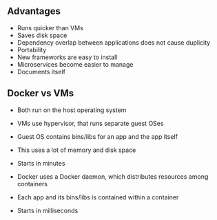 ## Advantages

- Runs quicker than VMs
- Saves disk space
- Dependency overlap between applications does not cause duplicity
- Portability
- New frameworks are easy to install
- Microservices become easier to manage
- Documents itself

## Docker vs VMs

- Both run on the host operating system

- VMs use hypervisor, that runs separate guest OSes
- Guest OS contains bins/libs for an app and the app itself
- This uses a lot of memory and disk space
- Starts in minutes

- Docker uses a Docker daemon, which distributes resources among containers
- Each app and its bins/libs is contained within a container
- Starts in milliseconds
